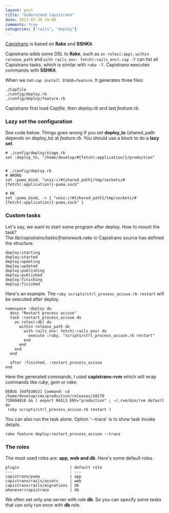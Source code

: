 ```yaml
---
layout: post
title: "Understand Capistrano"
date: 2017-07-29 19:00 
comments: true
categories: ["rails", "deploy"]
---
```


[Capistrano](https://github.com/capistrano/capistrano) is based on **Rake** and **SSHKit**.

Capistrano adds some DSL to **Rake**, such as `on roles(:app)`, `within release_path` and `with rails_env: fetch(:rails_env)`.
`cap -T` can list all Capistrano tasks, which is similar with `rake -T`. Capistrano executes commands with **SSHKit**.

When we run `cap install STAGE=feature`. It generates three files:

    ./Capfile
    ./config/deploy.rb
    ./config/deploy/feature.rb

Capistrano first load _Capfile_, then _deploy.rb_ and last _feature.rb_.

### Lazy set the configuration

See code below.
Things goes wrong if you set **deploy_to** (shared_path depends on deploy_to) at _feature.rb_.
You should use a block to do a **lazy set**.

    # ./config/deploy/stage.rb
    set :deploy_to, "/home/develop/#{fetch(:application)}/production"


    # ./config/deploy.rb
    # WRONG
    set :puma_bind, "unix://#{shared_path}/tmp/sockets/#{fetch(:application)}-puma.sock"

    # OK
    set :puma_bind, -> { "unix://#{shared_path}/tmp/sockets/#{fetch(:application)}-puma.sock" }


### Custom tasks
Let's say, we want to start some program after deploy. How to mount the task?  
The _lib/capistrano/tasks/framework.rake_ in Capistrano source has defined the structure.

    deploy:starting
    deploy:started
    deploy:updating
    deploy:updated
    deploy:publishing
    deploy:published
    deploy:finishing
    deploy:finished

Here's an example.
The `ruby scripts/ctrl_process_accuse.rb restart` will be executed after deploy.

    namespace :deploy do
      desc "Restart process accuse"
      task :restart_process_accuse do
        on roles(:db) do
          within release_path do
            with rails_env: fetch(:rails_env) do
              execute :ruby, "scripts/ctrl_process_accuse.rb restart"
            end
          end
        end
      end

      after :finished, :restart_process_accuse
    end

Here the generated commands.
I used **capistrano-rvm** which will wrap commands like _ruby_, _gem_ or _rake_.

    DEBUG [6dfb3053] Command: cd /home/develop/cms/production/releases/20170
    729094810 && ( export RAILS_ENV="production" ; ~/.rvm/bin/rvm default do
     ruby scripts/ctrl_process_accuse.rb restart )

You can also run the task alone. Option '--trace' is to show task invoke details.

    rake feature deploy:restart_process_accuse --trace

### The roles
The most used roles are: **app, web and db**. Here's some default roles.

    plugin                      | default role
    ---                         - ---
    capistrano/puma             | app
    capistrano/rails/assets     | web
    capistrano/rails/migrations | db
    whenever/capistrano         | db

We often set only one server with role **db**.
So you can specify some tasks that can only run once with **db** role.
